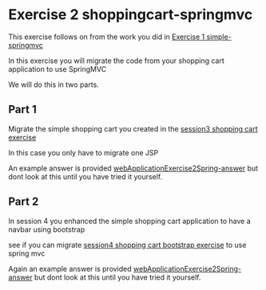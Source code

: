 # Exercise 2 shoppingcart-springmvc

This exercise follows on from the work you did in  [Exercise 1 simple-springmvc](../../session5/simple-springmvc) 

In this exercise you will migrate the code from your shopping cart application to use SpringMVC

We will do this in two parts.

## Part 1
Migrate the simple shopping cart you created in the [session3 shopping cart exercise](../../session3/shoppingcart) 

In this case you only have to migrate one JSP

An example answer is provided [webApplicationExercise2Spring-answer](../shoppingcart-springmvc/webApplicationExercise3-answer )
 but dont look at this until you have tried it yourself.


## Part 2
In session 4 you enhanced the simple shopping cart application to have a navbar using bootstrap 

see if you can migrate [session4 shopping cart bootstrap exercise](../../session4/shoppingcart-bootstrap) to use spring mvc

Again an example answer is provided [webApplicationExercise2Spring-answer](../shoppingcart-springmvc/webApplicationExercise2Spring-answer )
 but dont look at this until you have tried it yourself.
